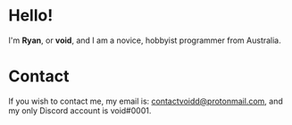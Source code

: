 # Hello!

I'm **Ryan**, or **void**, and I am a novice, hobbyist programmer from Australia.

# Contact

If you wish to contact me, my email is: contactvoidd@protonmail.com, and my only Discord account is void#0001. 